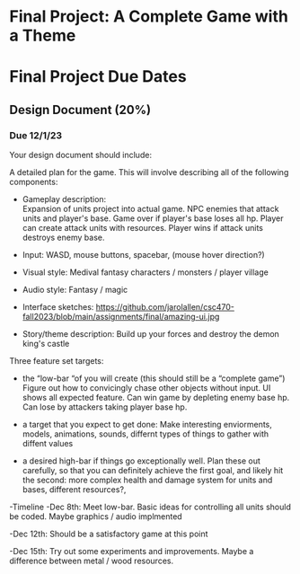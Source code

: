 # Final Project: A Complete Game with a Theme

# Final Project Due Dates
## Design Document (20%)
### Due 12/1/23
Your design document should include:

A detailed plan for the game. This will involve describing all of the following components:
- Gameplay description: 					
Expansion of units project into actual game. NPC enemies that attack units and player's base. Game over if player's base loses all hp. Player can create attack units with resources. Player wins if attack units destroys enemy base.

- Input:
WASD, mouse buttons, spacebar, (mouse hover direction?)

- Visual style:
Medival fantasy characters / monsters / player village 

- Audio style:
Fantasy / magic

- Interface sketches:
https://github.com/jarolallen/csc470-fall2023/blob/main/assignments/final/amazing-ui.jpg

- Story/theme description:
Build up your forces and destroy the demon king's castle

Three feature set targets:
- the “low-bar “of you will create (this should still be a “complete game”)
Figure out how to convicingly chase other objects without input. UI shows all expected feature. Can win game by depleting enemy base hp. Can lose by attackers taking player base hp.

- a target that you expect to get done:
Make interesting enviorments, models, animations, sounds, differnt types of things to gather with diffent values

- a desired high-bar if things go exceptionally well. Plan these out carefully, so that you can definitely achieve the first goal, and likely hit the second:
more complex health and damage system for units and bases, different resources?, 


-Timeline
-Dec 8th:
Meet low-bar. Basic ideas for controlling all units should be coded. Maybe graphics / audio implmented

-Dec 12th: 
Should be a satisfactory game at this point

-Dec 15th:
Try out some experiments and improvements. Maybe a difference between metal / wood resources.

